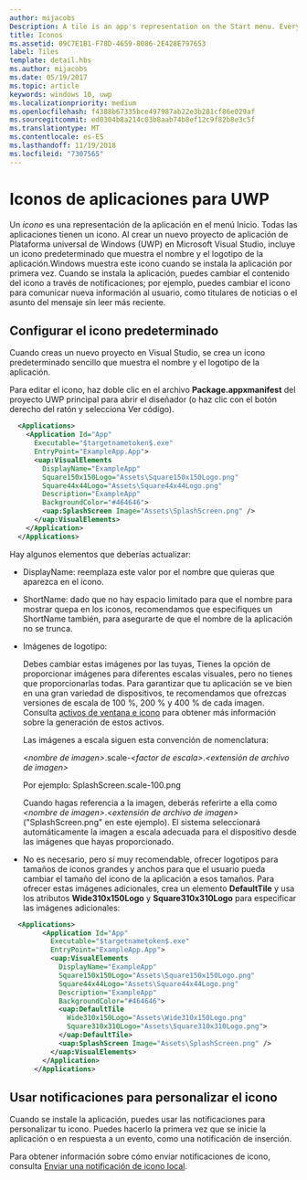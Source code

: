 ```yaml
---
author: mijacobs
Description: A tile is an app's representation on the Start menu. Every app has a tile. When you create a new Universal Windows Platform (UWP) app project in Microsoft Visual Studio, it includes a default tile that displays your app's name and logo.
title: Iconos
ms.assetid: 09C7E1B1-F78D-4659-8086-2E428E797653
label: Tiles
template: detail.hbs
ms.author: mijacobs
ms.date: 05/19/2017
ms.topic: article
keywords: windows 10, uwp
ms.localizationpriority: medium
ms.openlocfilehash: f4388b67335bce497987ab22e3b281cf86e029af
ms.sourcegitcommit: ed0304b8a214c03b8aab74b8ef12c9f82b8e3c5f
ms.translationtype: MT
ms.contentlocale: es-ES
ms.lasthandoff: 11/19/2018
ms.locfileid: "7307565"
---
```

# <a name="tiles-for-uwp-apps"></a>Iconos de aplicaciones para UWP

 

Un *icono* es una representación de la aplicación en el menú Inicio. Todas las aplicaciones tienen un icono. Al crear un nuevo proyecto de aplicación de Plataforma universal de Windows (UWP) en Microsoft Visual Studio, incluye un icono predeterminado que muestra el nombre y el logotipo de la aplicación.Windows muestra este icono cuando se instala la aplicación por primera vez. Cuando se instala la aplicación, puedes cambiar el contenido del icono a través de notificaciones; por ejemplo, puedes cambiar el icono para comunicar nueva información al usuario, como titulares de noticias o el asunto del mensaje sin leer más reciente.

## <a name="configure-the-default-tile"></a>Configurar el icono predeterminado


Cuando creas un nuevo proyecto en Visual Studio, se crea un icono predeterminado sencillo que muestra el nombre y el logotipo de la aplicación.

Para editar el icono, haz doble clic en el archivo **Package.appxmanifest** del proyecto UWP principal para abrir el diseñador (o haz clic con el botón derecho del ratón y selecciona Ver código).

```XML
  <Applications>
    <Application Id="App"
      Executable="$targetnametoken$.exe"
      EntryPoint="ExampleApp.App">
      <uap:VisualElements
        DisplayName="ExampleApp"
        Square150x150Logo="Assets\Square150x150Logo.png"
        Square44x44Logo="Assets\Square44x44Logo.png"
        Description="ExampleApp"
        BackgroundColor="#464646">
        <uap:SplashScreen Image="Assets\SplashScreen.png" />
      </uap:VisualElements>
    </Application>
  </Applications>
```

Hay algunos elementos que deberías actualizar:

-   DisplayName: reemplaza este valor por el nombre que quieras que aparezca en el icono.
-   ShortName: dado que no hay espacio limitado para que el nombre para mostrar quepa en los iconos, recomendamos que especifiques un ShortName también, para asegurarte de que el nombre de la aplicación no se trunca.
-   Imágenes de logotipo:

    Debes cambiar estas imágenes por las tuyas, Tienes la opción de proporcionar imágenes para diferentes escalas visuales, pero no tienes que proporcionarlas todas. Para garantizar que tu aplicación se ve bien en una gran variedad de dispositivos, te recomendamos que ofrezcas versiones de escala de 100 %, 200 % y 400 % de cada imagen. Consulta [activos de ventana e icono](app-assets.md) para obtener más información sobre la generación de estos activos.

    Las imágenes a escala siguen esta convención de nomenclatura:
    
    *&lt;nombre de imagen&gt;*.scale-*&lt;factor de escala&gt;*.*&lt;extensión de archivo de imagen&gt;* 

    Por ejemplo: SplashScreen.scale-100.png

    Cuando hagas referencia a la imagen, deberás referirte a ella como *&lt;nombre de imagen&gt;*.*&lt;extensión de archivo de imagen&gt;* ("SplashScreen.png" en este ejemplo). El sistema seleccionará automáticamente la imagen a escala adecuada para el dispositivo desde las imágenes que hayas proporcionado.

-   No es necesario, pero sí muy recomendable, ofrecer logotipos para tamaños de iconos grandes y anchos para que el usuario pueda cambiar el tamaño del icono de la aplicación a esos tamaños. Para ofrecer estas imágenes adicionales, crea un elemento **DefaultTile** y usa los atributos **Wide310x150Logo** y **Square310x310Logo** para especificar las imágenes adicionales:
```    XML
  <Applications>
        <Application Id="App"
          Executable="$targetnametoken$.exe"
          EntryPoint="ExampleApp.App">
          <uap:VisualElements
            DisplayName="ExampleApp"
            Square150x150Logo="Assets\Square150x150Logo.png"
            Square44x44Logo="Assets\Square44x44Logo.png"
            Description="ExampleApp"
            BackgroundColor="#464646">
            <uap:DefaultTile
              Wide310x150Logo="Assets\Wide310x150Logo.png"
              Square310x310Logo="Assets\Square310x310Logo.png">
            </uap:DefaultTile>
            <uap:SplashScreen Image="Assets\SplashScreen.png" />
          </uap:VisualElements>
        </Application>
      </Applications>
```

## <a name="use-notifications-to-customize-your-tile"></a>Usar notificaciones para personalizar el icono


Cuando se instale la aplicación, puedes usar las notificaciones para personalizar tu icono. Puedes hacerlo la primera vez que se inicie la aplicación o en respuesta a un evento, como una notificación de inserción.

Para obtener información sobre cómo enviar notificaciones de icono, consulta [Enviar una notificación de icono local](sending-a-local-tile-notification.md).
